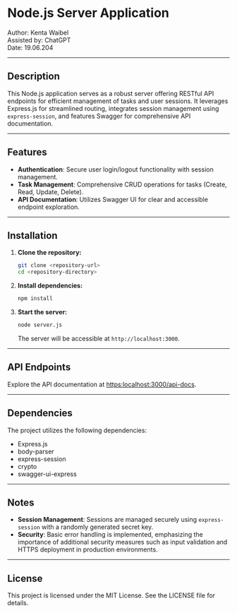 # Node.js Server Application

Author: Kenta Waibel  
Assisted by: ChatGPT  
Date: 19.06.204

---

## Description

This Node.js application serves as a robust server offering RESTful API endpoints for efficient management of tasks and user sessions. It leverages Express.js for streamlined routing, integrates session management using `express-session`, and features Swagger for comprehensive API documentation.

---

## Features

- **Authentication**: Secure user login/logout functionality with session management.
- **Task Management**: Comprehensive CRUD operations for tasks (Create, Read, Update, Delete).
- **API Documentation**: Utilizes Swagger UI for clear and accessible endpoint exploration.

---

## Installation

1. **Clone the repository:**

   ```bash
   git clone <repository-url>
   cd <repository-directory>
   ```

2. **Install dependencies:**

   ```bash
   npm install
   ```

3. **Start the server:**

   ```bash
   node server.js
   ```

   The server will be accessible at `http://localhost:3000`.

---

## API Endpoints

Explore the API documentation at [https:localhost:3000/api-docs](https:localhost:3000/api-docs).

---

## Dependencies

The project utilizes the following dependencies:

- Express.js
- body-parser
- express-session
- crypto
- swagger-ui-express

---

## Notes

- **Session Management**: Sessions are managed securely using `express-session` with a randomly generated secret key.
- **Security**: Basic error handling is implemented, emphasizing the importance of additional security measures such as input validation and HTTPS deployment in production environments.

---

## License

This project is licensed under the MIT License. See the LICENSE file for details.

